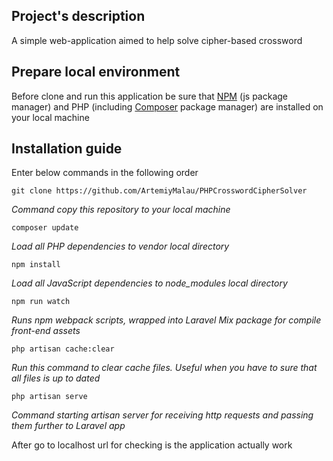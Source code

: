 ## Project's description

A simple web-application aimed to help solve cipher-based crossword


## Prepare local environment

Before clone and run this application be sure that [NPM](https://www.npmjs.com/) (js package manager) and PHP (including [Composer](https://getcomposer.org/) package manager) are installed on your local machine

## Installation guide

Enter below commands in the following order


```
git clone https://github.com/ArtemiyMalau/PHPCrosswordCipherSolver
```
*Command copy this repository to your local machine*

```
composer update
```
*Load all PHP dependencies to vendor local directory*

```
npm install
```
*Load all JavaScript dependencies to node_modules local directory*

```
npm run watch
```
*Runs npm webpack scripts, wrapped into Laravel Mix package for compile front-end assets*

```
php artisan cache:clear
```
*Run this command to clear cache files. Useful when you have to sure that all files is up to dated*

```
php artisan serve
```
*Command starting artisan server for receiving http requests and passing them further to Laravel app*


After go to localhost url for checking is the application actually work